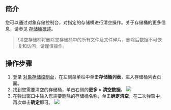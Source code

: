 ## 简介

您可以通过对象存储控制台，对指定的存储桶进行清空操作。关于存储桶的更多信息，请参见 [存储桶概述](https://cloud.tencent.com/document/product/436/13312)。

> !清空存储桶将删除您存储桶中的所有文件及文件碎片，删除后数据不可恢复和访问，请谨慎操作。

## 操作步骤

1. 登录 [对象存储控制台](https://console.cloud.tencent.com/cos5)，在左侧菜单栏中单击**存储桶列表**，进入存储桶列表页面。
2. 找到您需要清空的存储桶，单击右侧的**更多 > 清空数据**。
   ![](https://main.qcloudimg.com/raw/236fa9cd7599421f8aeeac11d839d5f7.png)
3. 在弹出窗口中输入您需要删除的存储桶名称，单击**确定清空**，在二次弹窗中，再次单击**确定**即可。
   ![](https://main.qcloudimg.com/raw/ea87738663ea6de025fb889566fa8833.jpg)
